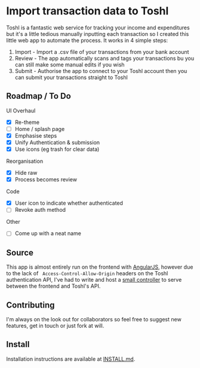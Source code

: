 # Import transaction data to Toshl

Toshl is a fantastic web service for tracking your income and expenditures but it's a little tedious manually inputting each transaction so I created this little web app to automate the process. It works in 4 simple steps:

1. Import - Import a .csv file of your transactions from your bank account
2. Review - The app automatically scans and tags your transactions bu you can still make some manual edits if you wish
3. Submit - Authorise the app to connect to your Toshl account then you can submit your transactions straight to Toshl

## Roadmap / To Do

UI Overhaul
- [x] Re-theme
- [ ] Home / splash page
- [x] Emphasise steps
- [x] Unify Authentication & submission
- [x] Use icons (eg trash for clear data)

Reorganisation
- [x] Hide raw
- [x] Process becomes review

Code
- [x] User icon to indicate whether authenticated
- [ ] Revoke auth method

Other
- [ ] Come up with a neat name


## Source

This app is almost entirely run on the frontend with [AngularJS](https://angularjs.org), however due to the lack of ` Access-Control-Allow-Origin` headers on the Toshl authentication API, I've had to write and host a [small controller](https://github.com/StudioLE/Toshl/blob/master/backend/server.js) to serve between the frontend and Toshl's API.

## Contributing

I'm always on the look out for collaborators so feel free to suggest new features, get in touch or just fork at will.

## Install

Installation instructions are available at [INSTALL.md](https://github.com/StudioLE/Toshl/blob/master/INSTALL.md).
